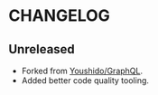 # CHANGELOG

## Unreleased

* Forked from [Youshido/GraphQL](https://github.com/Youshido/GraphQL).
* Added better code quality tooling.

